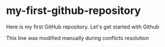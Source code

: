 # my-first-github-repository
Here is my first GitHub repository. Let's get started with Github

This line was modified manually during conflicts resolution

